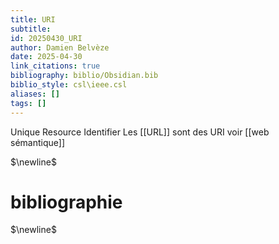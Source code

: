 ```yaml
---
title: URI
subtitle:
id: 20250430_URI
author: Damien Belvèze
date: 2025-04-30
link_citations: true
bibliography: biblio/Obsidian.bib
biblio_style: csl\ieee.csl
aliases: []
tags: []
---
```

Unique Resource Identifier
Les [[URL]] sont des URI
voir [[web sémantique]]




$\newline$
# bibliographie
$\newline$






